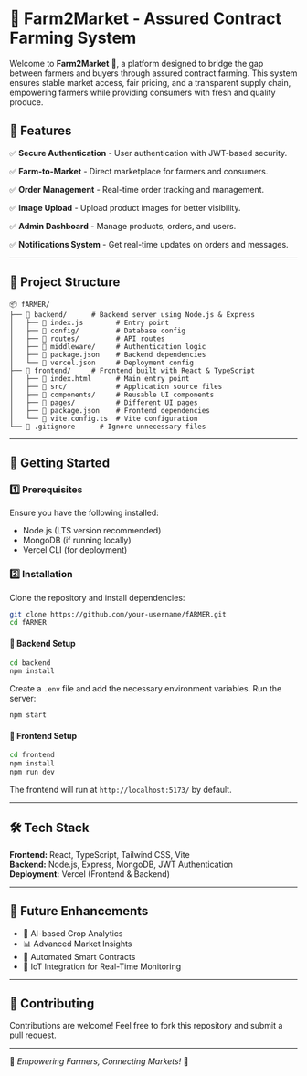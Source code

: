 # 🌾 Farm2Market - Assured Contract Farming System

Welcome to **Farm2Market** 🚜, a platform designed to bridge the gap between farmers and buyers through assured contract farming. This system ensures stable market access, fair pricing, and a transparent supply chain, empowering farmers while providing consumers with fresh and quality produce.

## 📌 Features

✅ **Secure Authentication** - User authentication with JWT-based security.

✅ **Farm-to-Market** - Direct marketplace for farmers and consumers.

✅ **Order Management** - Real-time order tracking and management.

✅ **Image Upload** - Upload product images for better visibility.

✅ **Admin Dashboard** - Manage products, orders, and users.

✅ **Notifications System** - Get real-time updates on orders and messages.

---

## 📂 Project Structure

```
📦 fARMER/
├── 📂 backend/      # Backend server using Node.js & Express
│   ├── 📜 index.js        # Entry point
│   ├── 📂 config/         # Database config
│   ├── 📂 routes/         # API routes
│   ├── 📂 middleware/     # Authentication logic
│   ├── 📜 package.json    # Backend dependencies
│   └── 📜 vercel.json     # Deployment config
├── 📂 frontend/     # Frontend built with React & TypeScript
│   ├── 📜 index.html      # Main entry point
│   ├── 📂 src/            # Application source files
│   ├── 📂 components/     # Reusable UI components
│   ├── 📂 pages/          # Different UI pages
│   ├── 📜 package.json    # Frontend dependencies
│   └── 📜 vite.config.ts  # Vite configuration
└── 📜 .gitignore      # Ignore unnecessary files
```

---

## 🚀 Getting Started

### 1️⃣ Prerequisites

Ensure you have the following installed:

- Node.js (LTS version recommended)
- MongoDB (if running locally)
- Vercel CLI (for deployment)

### 2️⃣ Installation

Clone the repository and install dependencies:

```sh
git clone https://github.com/your-username/fARMER.git
cd fARMER
```

#### 🔹 Backend Setup

```sh
cd backend
npm install
```

Create a `.env` file and add the necessary environment variables.
Run the server:

```sh
npm start
```

#### 🔹 Frontend Setup

```sh
cd frontend
npm install
npm run dev
```

The frontend will run at `http://localhost:5173/` by default.

---

## 🛠️ Tech Stack

**Frontend:** React, TypeScript, Tailwind CSS, Vite\
**Backend:** Node.js, Express, MongoDB, JWT Authentication\
**Deployment:** Vercel (Frontend & Backend)

---

## 🎯 Future Enhancements

- 🌟 AI-based Crop Analytics
- 📊 Advanced Market Insights
- 🔄 Automated Smart Contracts
- 📡 IoT Integration for Real-Time Monitoring

---

## 🤝 Contributing

Contributions are welcome! Feel free to fork this repository and submit a pull request.

---

🚀 _Empowering Farmers, Connecting Markets!_ 🌱
